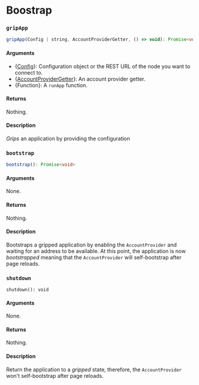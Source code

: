 # Boostrap

### `gripApp`

```typescript
gripApp(Config | string, AccountProviderGetter, () => void): Promise<void>
```

#### **Arguments**

* {[Config](https://github.com/stakeordie/griptape.js/blob/c9ac1e366497acaafbdde70defa258a7051c46db/src/bootstrap.ts#L35)}: Configuration object or the REST URL of the node you want to connect to.
* {[AccountProviderGetter](https://github.com/stakeordie/griptape.js/blob/c9ac1e366497acaafbdde70defa258a7051c46db/src/bootstrap.ts#L46)}: An account provider getter.
* {Function}: A `runApp` function.

#### **Returns**

Nothing.

#### Description

_Grips_ an application by providing the configuration&#x20;

### `bootstrap`

```typescript
bootstrap(): Promise<void>
```

#### **Arguments**

None.

#### **Returns**

Nothing.

#### **Description**

Bootstraps a gripped application by enabling the `AccountProvider` and waiting for an address to be available. At this point, the application is now _bootstrapped_ meaning that the `AccountProvider` will self-bootstrap after page reloads.

### `shutdown`

```
shutdown(): void
```

#### **Arguments**

None.

#### **Returns**

Nothing.

#### **Description**

Return the application to a _gripped_ state, therefore, the `AccountProvider` won't self-bootstrap after page reloads.
